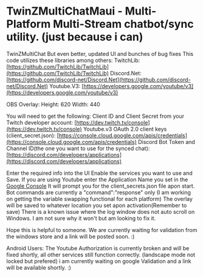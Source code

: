 # TwinZMultiChatMaui - Multi-Platform Multi-Stream chatbot/sync utility. (just because i can)
TwinZMultiChat But even better, updated UI and bunches of bug fixes
This code utilizes these libraries among others:
TwitchLib: [https://github.com/TwitchLib/TwitchLib](https://github.com/TwitchLib/TwitchLib)
Discord.Net: [https://github.com/discord-net/Discord.Net](https://github.com/discord-net/Discord.Net)
Youtube.V3: [https://developers.google.com/youtube/v3](https://developers.google.com/youtube/v3)


OBS Overlay: 
Height: 620
Width: 440

You will need to get the following:
Client ID and Client Secret from your Twitch developer account: [https://dev.twitch.tv/console](https://dev.twitch.tv/console)
Youtube.v3 OAuth 2.0 client keys (client_secret.json): [https://console.cloud.google.com/apis/credentials](https://console.cloud.google.com/apis/credentials)
Discord Bot Token and Channel ID(the one you want to use for the synced chat): [https://discord.com/developers/applications](https://discord.com/developers/applications)

Enter the required info into the UI Enable the services you want to use and Save. If you are using Youtube enter the Application Name you set in the [Google Console](https://console.cloud.google.com/apis/credentials) 
It will prompt you for the client_secrets.json file apon start.
Bot commands are currently a "command":"response" only (I am working on getting the variable swapping functional for each platform)
The overlay will be saved to whatever location you set apon activation(Remember to save)
There is a known issue where the log window does not auto scroll on Windows. I am not sure why it won't but am looking to fix it.


Hope this is helpful to someone. We are currently waiting for validation from the windows store and a link will be posted soon. :)


Android Users:
The Youtube Authorization is currently broken and will be fixed shortly, all other services still function correctly. (landscape mode not locked but prefered)
i am currently waiting on google Validation and a link will be available shortly. :)
